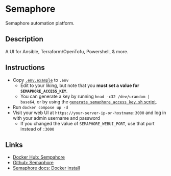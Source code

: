 # Semaphore

Semaphore automation platform.

## Description

A UI for Ansible, Terraform/OpenTofu, Powershell, & more.

## Instructions

- Copy [`.env.example`](./.env.example) to `.env`
  - Edit to your liking, but note that you **must set a value for `SEMAPHORE_ACCESS_KEY`**.
  - You can generate a key by running `head -c32 /dev/urandom | base64`, or by using the [`generate_semaphore_access_key.sh` script](./generate_semaphore_access_key.sh).
- Run `docker compose up -d`
- Visit your web UI at `https://your-server-ip-or-hostname:3000` and log in with your admin username and password
  - If you changed the value of `SEMAPHORE_WEBUI_PORT`, use that port instead of `:3000`

## Links

- [Docker Hub: Sempahore](https://hub.docker.com/r/semaphoreui/semaphore)
- [Github: Semaphore](https://github.com/semaphoreui/semaphore)
- [Semaphore docs: Docker install](https://docs.semaphoreui.com/administration-guide/installation/docker/)
